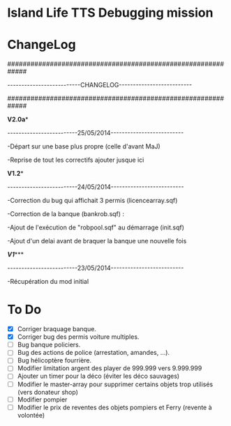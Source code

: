 Island Life TTS Debugging mission 
========

ChangeLog
========
#############################################################

--------------------------CHANGELOG--------------------------

#############################################################

****************************V2.0a*****************************

-------------------------25/05/2014--------------------------

-Départ sur une base plus propre (celle d'avant MaJ)

-Reprise de tout les correctifs ajouter jusque ici



****************************V1.2*****************************

-------------------------24/05/2014--------------------------

-Correction du bug qui affichait 3 permis (licencearray.sqf)

-Correction de la banque (bankrob.sqf) :

  -Ajout de l'exécution de "robpool.sqf" au démarrage (init.sqf)
  
  -Ajout d'un delai avant de braquer la banque une nouvelle fois


***************************V1******************************

-------------------------23/05/2014--------------------------

-Récupération du mod initial


To Do
========

- [x] Corriger braquage banque.
- [x] Corriger bug des permis voiture multiples.
- [ ] Bug banque policiers.
- [ ] Bug des actions de police (arrestation, amandes, ...).
- [ ] Bug hélicoptère fourrière.
- [ ] Modifier limitation argent des player de 999.999 vers 9.999.999
- [ ] Ajouter un timer pour la déco (éviter les déco sauvages)
- [ ] Modifier le master-array pour supprimer certains objets trop utilisés (vers donateur shop)
- [ ] Modifier pompier
- [ ] Modifier le prix de reventes des objets pompiers et Ferry (revente à volontée)

